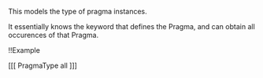 This models the type of pragma instances.

It essentially knows the keyword that defines the Pragma, and can obtain all occurences of that Pragma.

!!Example

[[[
	PragmaType all
]]]